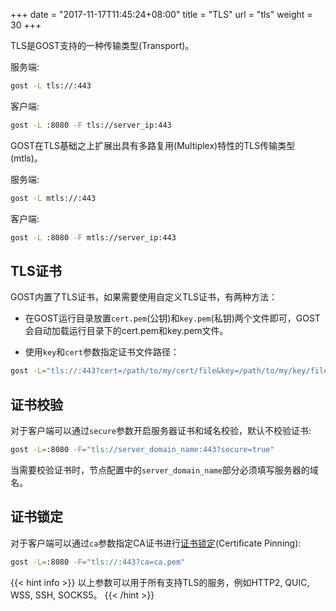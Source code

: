 +++
date = "2017-11-17T11:45:24+08:00"
title = "TLS"
url = "tls"
weight = 30
+++

TLS是GOST支持的一种传输类型(Transport)。

服务端:

```bash
gost -L tls://:443
```

客户端:

```bash
gost -L :8080 -F tls://server_ip:443
```

GOST在TLS基础之上扩展出具有多路复用(Multiplex)特性的TLS传输类型(mtls)。

服务端:

```bash
gost -L mtls://:443
```

客户端:

```bash
gost -L :8080 -F mtls://server_ip:443
```

## TLS证书

GOST内置了TLS证书，如果需要使用自定义TLS证书，有两种方法：

* 在GOST运行目录放置`cert.pem`(公钥)和`key.pem`(私钥)两个文件即可，GOST会自动加载运行目录下的cert.pem和key.pem文件。

* 使用`key`和`cert`参数指定证书文件路径：

```bash
gost -L="tls://:443?cert=/path/to/my/cert/file&key=/path/to/my/key/file"
```

## 证书校验

对于客户端可以通过`secure`参数开启服务器证书和域名校验，默认不校验证书:

```bash
gost -L=:8080 -F="tls://server_domain_name:443?secure=true"
```

当需要校验证书时，节点配置中的`server_domain_name`部分必须填写服务器的域名。

## 证书锁定

对于客户端可以通过`ca`参数指定CA证书进行[证书锁定](https://en.wikipedia.org/wiki/Transport_Layer_Security#Certificate_pinning)(Certificate Pinning):

```bash
gost -L=:8080 -F="tls://:443?ca=ca.pem"
```

{{< hint info >}}
以上参数可以用于所有支持TLS的服务，例如HTTP2, QUIC, WSS, SSH, SOCKS5。
{{< /hint >}}

